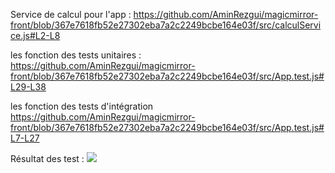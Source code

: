 Service de calcul pour l'app :
https://github.com/AminRezgui/magicmirror-front/blob/367e7618fb52e27302eba7a2c2249bcbe164e03f/src/calculService.js#L2-L8

les fonction des tests unitaires :
https://github.com/AminRezgui/magicmirror-front/blob/367e7618fb52e27302eba7a2c2249bcbe164e03f/src/App.test.js#L29-L38

les fonction des tests d'intégration
https://github.com/AminRezgui/magicmirror-front/blob/367e7618fb52e27302eba7a2c2249bcbe164e03f/src/App.test.js#L7-L27

Résultat des test :
<img src = "/assets/icons/test1.png">
